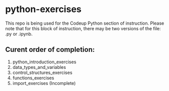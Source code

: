 # python-exercises

This repo is being used for the Codeup Python section of instruction. Please note that for this block of instruction, there may be two versions of the file: .py or .ipynb.

## Curent order of completion:
01. python_introduction_exercises
02. data_types_and_variables
03. control_structures_exercises
04. functions_exercises
05. import_exercises (Incomplete)